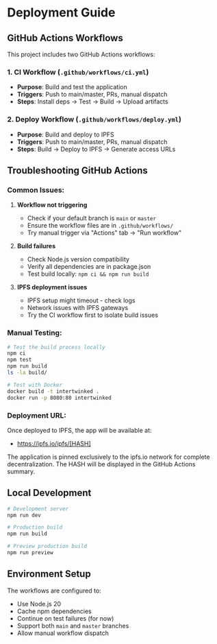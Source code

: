 # Deployment Guide

## GitHub Actions Workflows

This project includes two GitHub Actions workflows:

### 1. CI Workflow (`.github/workflows/ci.yml`)
- **Purpose**: Build and test the application
- **Triggers**: Push to main/master, PRs, manual dispatch
- **Steps**: Install deps → Test → Build → Upload artifacts

### 2. Deploy Workflow (`.github/workflows/deploy.yml`)
- **Purpose**: Build and deploy to IPFS
- **Triggers**: Push to main/master, PRs, manual dispatch
- **Steps**: Build → Deploy to IPFS → Generate access URLs

## Troubleshooting GitHub Actions

### Common Issues:

1. **Workflow not triggering**
   - Check if your default branch is `main` or `master`
   - Ensure the workflow files are in `.github/workflows/`
   - Try manual trigger via "Actions" tab → "Run workflow"

2. **Build failures**
   - Check Node.js version compatibility
   - Verify all dependencies are in package.json
   - Test build locally: `npm ci && npm run build`

3. **IPFS deployment issues**
   - IPFS setup might timeout - check logs
   - Network issues with IPFS gateways
   - Try the CI workflow first to isolate build issues

### Manual Testing:

```bash
# Test the build process locally
npm ci
npm test
npm run build
ls -la build/

# Test with Docker
docker build -t intertwinked .
docker run -p 8080:80 intertwinked
```

### Deployment URL:

Once deployed to IPFS, the app will be available at:
- https://ipfs.io/ipfs/[HASH]

The application is pinned exclusively to the ipfs.io network for complete decentralization. The HASH will be displayed in the GitHub Actions summary.

## Local Development

```bash
# Development server
npm run dev

# Production build
npm run build

# Preview production build
npm run preview
```

## Environment Setup

The workflows are configured to:
- Use Node.js 20
- Cache npm dependencies
- Continue on test failures (for now)
- Support both `main` and `master` branches
- Allow manual workflow dispatch